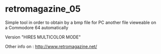 # retromagazine_05

Simple tool in order to obtain by a bmp file for PC another file vieweable on a Commodore 64 automatically

Version "HIRES MULTICOLOR MODE"

Other info on : http://www.retromagazine.net/
